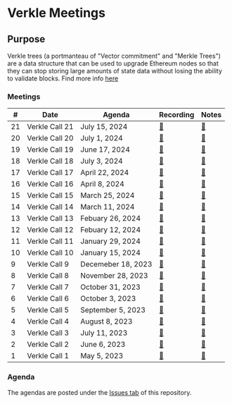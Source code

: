# Verkle Meetings
## Purpose
Verkle trees (a portmanteau of "Vector commitment" and "Merkle Trees") are a data structure that can be used to upgrade Ethereum nodes so that they can stop storing large amounts of state data without losing the ability to validate blocks.
Find more info [here](https://ethereum.org/en/roadmap/verkle-trees/)

### Meetings

| # | Date | Agenda | Recording | Notes |
| -- | --| -- | -- | -- |
21 | Verkle Call 21 | July 15, 2024 | [🔗](https://github.com/ethereum/pm/issues/1092) | [🔗](https://github.com/ethereum/pm/blob/master/Breakout-Room-Meetings/Verkle/Meeting%2021.md) | [📺](https://youtu.be/8YosyUWzmz0) | 
20 | Verkle Call 20 | July 1, 2024 | [🔗](https://github.com/ethereum/pm/issues/1089) | [🔗](https://github.com/ethereum/pm/blob/master/Breakout-Room-Meetings/Verkle/Meeting%2020.md) | [📺](https://youtu.be/L873Z5K6XZQ) | 
19 | Verkle Call 19 | June 17, 2024 | [🔗](https://github.com/ethereum/pm/issues/1064) | [🔗](https://github.com/ethereum/pm/blob/master/Breakout-Room-Meetings/Verkle/Meeting%2019.md) | [📺](https://youtu.be/fwBCbA-28H0) | 
18 | Verkle Call 18 | July 3, 2024 | [🔗](https://github.com/ethereum/pm/issues/1027) | [🔗](https://github.com/ethereum/pm/blob/master/Breakout-Room-Meetings/Verkle/Meeting%2018.md) | [📺](https://youtu.be/dCMbA90jh0M) | 
17 | Verkle Call 17 | April 22, 2024 | [🔗](https://github.com/ethereum/pm/issues/1024) | [🔗](https://github.com/ethereum/pm/blob/master/Breakout-Room-Meetings/Verkle/Meeting%2017.md) | [📺](https://youtu.be/dbz6UPOT01U) | 
16 | Verkle Call 16 | April 8, 2024 | [🔗](https://github.com/ethereum/pm/issues/1005) | [🔗](https://github.com/ethereum/pm/blob/master/Breakout-Room-Meetings/Verkle/Meeting%2016.md) | [📺](https://youtu.be/R-Jo2Lci0zc) | 
15 | Verkle Call 15 | March 25, 2024 | [🔗](https://github.com/ethereum/pm/issues/977) | [🔗](https://github.com/ethereum/pm/blob/master/Breakout-Room-Meetings/Verkle/Meeting%2015.md) | [📺](https://youtu.be/sMbCzWyCqPg) | 
14 | Verkle Call 14 | March 11, 2024 | [🔗](https://github.com/ethereum/pm/issues/972) | [🔗](https://github.com/ethereum/pm/blob/master/Breakout-Room-Meetings/Verkle/Meeting%2014.md) | [📺](https://youtu.be/0Zd4zK2Zupg) | 
13 | Verkle Call 13 | Febuary 26, 2024 | [🔗](https://github.com/ethereum/pm/issues/958) | [🔗](https://github.com/ethereum/pm/blob/master/Breakout-Room-Meetings/Verkle/Meeting%2013.md) | [📺](https://youtu.be/ekxELDRsv4Y) | 
12 | Verkle Call 12 | Febuary 12, 2024 | [🔗](https://github.com/ethereum/pm/issues/950) | [🔗](https://github.com/ethereum/pm/blob/master/Breakout-Room-Meetings/Verkle/Meeting%2012.md) | [📺](https://youtu.be/rwpNQ8VBDwg) | 
11 | Verkle Call 11 | January 29, 2024 | [🔗](https://github.com/ethereum/pm/issues/941) | [🔗](https://github.com/ethereum/pm/blob/master/Breakout-Room-Meetings/Verkle/Meeting%2011.md) | [📺](https://youtu.be/YTwUc38GiUI) | 
10 | Verkle Call 10 | January 15, 2024 | [🔗](https://github.com/ethereum/pm/issues/930) | [🔗](https://github.com/ethereum/pm/blob/master/Breakout-Room-Meetings/Verkle/Meeting%2010.md) | [📺](https://youtu.be/r7CA6L6yOWI) | 
9 | Verkle Call 9 | Decemeber 18, 2023 | [🔗](https://github.com/ethereum/pm/issues/917) | [🔗](https://github.com/ethereum/pm/blob/master/Breakout-Room-Meetings/Verkle/Meeting%2009.md) | [📺](https://youtu.be/149Q3DH_Vm8) | 
8 | Verkle Call 8 | November 28, 2023 | [🔗](https://github.com/ethereum/pm/issues/902) | [🔗](https://github.com/ethereum/pm/blob/master/Breakout-Room-Meetings/Verkle/Meeting%2008.md) | [📺](https://youtu.be/UOEfqSfE4wg) | 
7 | Verkle Call 7 | October 31, 2023 | [🔗](https://github.com/ethereum/pm/issues/882) | [🔗](https://github.com/ethereum/pm/blob/master/Breakout-Room-Meetings/Verkle/Meeting%2007.md) | [📺](https://youtu.be/xOpaP_OyYPc) | 
6 | Verkle Call 6 | October 3, 2023 | [🔗](https://github.com/ethereum/pm/issues/866) | [🔗](https://github.com/ethereum/pm/blob/master/Breakout-Room-Meetings/Verkle/Meeting%2006.md) | [📺](https://drive.google.com/file/d/13q-8dEakSHFgbIyiqCnU6E0rLYHlILas/view?usp=sharing) | 
5 | Verkle Call 5 | September 5, 2023 | [🔗](https://github.com/ethereum/pm/issues/849) | [🔗](https://github.com/ethereum/pm/blob/master/Breakout-Room-Meetings/Verkle/Meeting%2005.md) | [📺](https://drive.google.com/file/d/11S_cDvfANGbU4giRaA4gIfawxVfayliw/view) | 
4 | Verkle Call 4 | August 8, 2023 | [🔗](https://github.com/ethereum/pm/issues/843) | [🔗](https://github.com/ethereum/pm/blob/master/Breakout-Room-Meetings/Verkle/Meeting%2004.md) | [📺](https://drive.google.com/file/d/1FmakJZbMJ0IKqjkNkMN9G3M2uCBzIhtU/view) | 
3 | Verkle Call 3 | July 11, 2023 | [🔗](https://github.com/ethereum/pm/issues/829) | [🔗](https://github.com/ethereum/pm/blob/master/Breakout-Room-Meetings/Verkle/Meeting%2003.md) | [📺](https://drive.google.com/file/d/1z3G5M6aaCEb91jmYjAN3Fz-ZPeK1P47k) | 
2 | Verkle Call 2 | June 6, 2023 | [🔗](https://github.com/ethereum/pm/issues/802) | [🔗](https://github.com/ethereum/pm/blob/master/Breakout-Room-Meetings/Verkle/Meeting%2002.md) | [📺](https://drive.google.com/file/d/1cCjZLWxDTSI2R_fBTaCSv8SCCW1HJ8_J/) | 
1 | Verkle Call 1 | May 5, 2023 | [🔗](https://github.com/ethereum/pm/issues/776) | [🔗](https://github.com/ethereum/pm/blob/master/Breakout-Room-Meetings/Verkle/Meeting%2001.md) | [📺](https://drive.google.com/file/d/1wHkA_bbOnL1kuR42lFJlMjecTtJrE2Od/view) | 

### Agenda

The agendas are posted under the [Issues tab](https://github.com/ethereum/pm/issues/) of this repository. 

